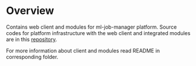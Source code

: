 # Overview

Contains web client and modules for ml-job-manager platform.
Source codes for platform infrastructure with the web client and integrated modules are in this [repository](https://github.com/bursasha/ml-job-manager).

For more information about client and modules read README in corresponding folder.

